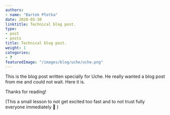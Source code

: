```yaml
---
authors:
- name: "Bartek Płotka"
date: 2020-05-30
linktitle: Technical blog post.
type:
- post 
- posts
title: Technical blog post.
weight: 1
categories:
- ?
featuredImage: "/images/blog/uche/uche.png"
---
```


This is the blog post written specially for Uche. He really wanted a blog post from me and could not wait. Here it is.

Thanks for reading!

(This a small lesson to not get excited too fast and to not trust fully everyone immediately 🤗 )
